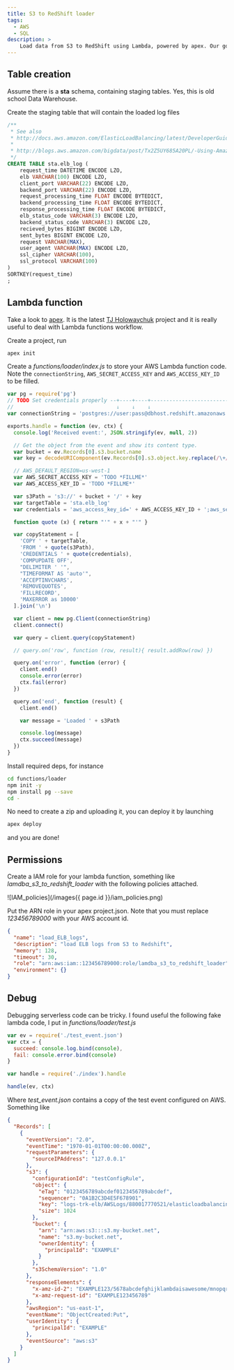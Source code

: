 ```yaml
---
title: S3 to RedShift loader
tags:
  - AWS
  - SQL
description: >
    Load data from S3 to RedShift using Lambda, powered by apex. Our goal is: every time the AWS Elastic load balancer writes a log file, load it into RedShift.
---
```


## Table creation

Assume there is a **sta** schema, containing staging tables.
Yes, this is old school Data Warehouse.

Create the staging table that will contain the loaded log files

```sql
/**
 * See also
 * http://docs.aws.amazon.com/ElasticLoadBalancing/latest/DeveloperGuide/access-log-collection.html
 *
 * http://blogs.aws.amazon.com/bigdata/post/Tx2Z5UY685A20PL/-Using-Amazon-span-class-matches-Redshift-span-to-Analyze-Your-Elastic-Load-Bala
 */
CREATE TABLE sta.elb_log (
	request_time DATETIME ENCODE LZO,
	elb VARCHAR(100) ENCODE LZO,
	client_port VARCHAR(22) ENCODE LZO,
	backend_port VARCHAR(22) ENCODE LZO,
	request_processing_time FLOAT ENCODE BYTEDICT,
	backend_processing_time FLOAT ENCODE BYTEDICT,
	response_processing_time FLOAT ENCODE BYTEDICT,
	elb_status_code VARCHAR(3) ENCODE LZO,
	backend_status_code VARCHAR(3) ENCODE LZO,
	recieved_bytes BIGINT ENCODE LZO,
	sent_bytes BIGINT ENCODE LZO,
	request VARCHAR(MAX),
	user_agent VARCHAR(MAX) ENCODE LZO,
	ssl_cipher VARCHAR(100),
	ssl_protocol VARCHAR(100)
)
SORTKEY(request_time)
;
```

## Lambda function

Take a look to [apex]. It is the latest [TJ Holowaychuk](https://github.com/tj) project and it is
really useful to deal with Lambda functions workflow.

Create a project, run

```bash
apex init
```

Create a *functions/loader/index.js* to store your AWS Lambda function code.
Note the `connectionString`, `AWS_SECRET_ACCESS_KEY` and `AWS_ACCESS_KEY_ID` to be filled.

```javascript
var pg = require('pg')
// TODO Set credentials properly --+----+----+----------------------------------+
//                                 ↓    ↓    ↓                                  ↓
var connectionString = 'postgres://user:pass@dbhost.redshift.amazonaws.com:5439/dbname'

exports.handle = function (ev, ctx) {
  console.log('Received event:', JSON.stringify(ev, null, 2))

  // Get the object from the event and show its content type.
  var bucket = ev.Records[0].s3.bucket.name
  var key = decodeURIComponent(ev.Records[0].s3.object.key.replace(/\+/g, ' '))

  // AWS_DEFAULT_REGION=us-west-1
  var AWS_SECRET_ACCESS_KEY = 'TODO *FILLME*'
  var AWS_ACCESS_KEY_ID = 'TODO *FILLME*'

  var s3Path = 's3://' + bucket + '/' + key
  var targetTable = 'sta.elb_log'
  var credentials = 'aws_access_key_id=' + AWS_ACCESS_KEY_ID + ';aws_secret_access_key=' + AWS_SECRET_ACCESS_KEY

  function quote (x) { return "'" + x + "'" }

  var copyStatement = [
    'COPY ' + targetTable,
    'FROM ' + quote(s3Path),
    'CREDENTIALS ' + quote(credentials),
    'COMPUPDATE OFF',
    "DELIMITER ' '",
    "TIMEFORMAT AS 'auto'",
    'ACCEPTINVCHARS',
    'REMOVEQUOTES',
    'FILLRECORD',
    'MAXERROR as 10000'
  ].join('\n')

  var client = new pg.Client(connectionString)
  client.connect()

  var query = client.query(copyStatement)

  // query.on('row', function (row, result){ result.addRow(row) })

  query.on('error', function (error) {
    client.end()
    console.error(error)
    ctx.fail(error)
  })

  query.on('end', function (result) {
    client.end()

    var message = 'Loaded ' + s3Path

    console.log(message)
    ctx.succeed(message)
  })
}
```

Install required deps, for instance

```bash
cd functions/loader
npm init -y
npm install pg --save
cd -
```

No need to create a zip and uploading it, you can deploy it by launching

```bash
apex deploy
```

and you are done!

## Permissions

Create a IAM role for your lambda function, something like *lamdba_s3_to_redshift_loader*
with the following policies attached.

![IAM_policies](/images{{ page.id }}/iam_policies.png)

Put the ARN role in your apex project.json. Note that you must replace
*123456789000* with your AWS account id.

```json
{
  "name": "load_ELB_logs",
  "description": "load ELB logs from S3 to Redshift",
  "memory": 128,
  "timeout": 30,
  "role": "arn:aws:iam::123456789000:role/lamdba_s3_to_redshift_loader",
  "environment": {}
}
```

## Debug

Debugging serverless code can be tricky. I found useful the following fake lambda code, I put in *functions/loader/test.js*

```javascript
var ev = require('./test_event.json')
var ctx = {
  succeed: console.log.bind(console),
  fail: console.error.bind(console)
}

var handle = require('./index').handle

handle(ev, ctx)
```

Where *test_event.json* contains a copy of the test event configured on AWS. Something like

```json
{
  "Records": [
    {
      "eventVersion": "2.0",
      "eventTime": "1970-01-01T00:00:00.000Z",
      "requestParameters": {
        "sourceIPAddress": "127.0.0.1"
      },
      "s3": {
        "configurationId": "testConfigRule",
        "object": {
          "eTag": "0123456789abcdef0123456789abcdef",
          "sequencer": "0A1B2C3D4E5F678901",
          "key": "logs-trk-elb/AWSLogs/880017770521/elasticloadbalancing/eu-west-1/2016/04/04/880017770521_elasticloadbalancing_eu-west-1_trk_20160404T0000Z_52.30.150.180_1ltvx7zo.log",
          "size": 1024
        },
        "bucket": {
          "arn": "arn:aws:s3:::s3.my-bucket.net",
          "name": "s3.my-bucket.net",
          "ownerIdentity": {
            "principalId": "EXAMPLE"
          }
        },
        "s3SchemaVersion": "1.0"
      },
      "responseElements": {
        "x-amz-id-2": "EXAMPLE123/5678abcdefghijklambdaisawesome/mnopqrstuvwxyzABCDEFGH",
        "x-amz-request-id": "EXAMPLE123456789"
      },
      "awsRegion": "us-east-1",
      "eventName": "ObjectCreated:Put",
      "userIdentity": {
        "principalId": "EXAMPLE"
      },
      "eventSource": "aws:s3"
    }
  ]
}
```

[apex]: http://apex.run/ "apex"
